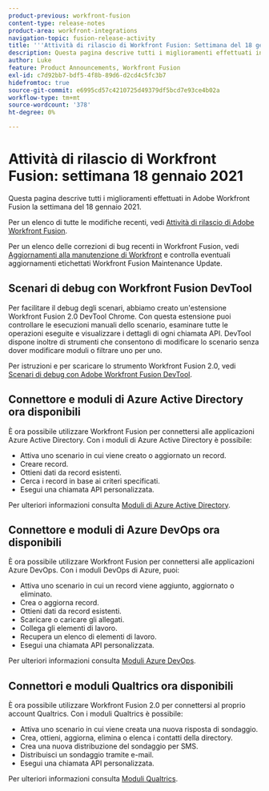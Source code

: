 ```yaml
---
product-previous: workfront-fusion
content-type: release-notes
product-area: workfront-integrations
navigation-topic: fusion-release-activity
title: '''Attività di rilascio di Workfront Fusion: Settimana del 18 gennaio 2021"'
description: Questa pagina descrive tutti i miglioramenti effettuati in Adobe Workfront Fusion la settimana del 18 gennaio 2021.
author: Luke
feature: Product Announcements, Workfront Fusion
exl-id: c7d92bb7-bdf5-4f8b-89d6-d2cd4c5fc3b7
hidefromtoc: true
source-git-commit: e6995cd57c4210725d49379df5bcd7e93ce4b02a
workflow-type: tm+mt
source-wordcount: '378'
ht-degree: 0%

---
```


# Attività di rilascio di Workfront Fusion: settimana 18 gennaio 2021

Questa pagina descrive tutti i miglioramenti effettuati in Adobe Workfront Fusion la settimana del 18 gennaio 2021.

Per un elenco di tutte le modifiche recenti, vedi [Attività di rilascio di Adobe Workfront Fusion](../../../product-announcements/product-releases/fusion-release-activity/fusion-release-activity.md).

Per un elenco delle correzioni di bug recenti in Workfront Fusion, vedi [Aggiornamenti alla manutenzione di Workfront](https://experienceleague.adobe.com/docs/workfront-known-issues/releases/current-updates.html) e controlla eventuali aggiornamenti etichettati Workfront Fusion Maintenance Update.

## Scenari di debug con Workfront Fusion DevTool

Per facilitare il debug degli scenari, abbiamo creato un&#39;estensione Workfront Fusion 2.0 DevTool Chrome. Con questa estensione puoi controllare le esecuzioni manuali dello scenario, esaminare tutte le operazioni eseguite e visualizzare i dettagli di ogni chiamata API. DevTool dispone inoltre di strumenti che consentono di modificare lo scenario senza dover modificare moduli o filtrare uno per uno.

Per istruzioni e per scaricare lo strumento Workfront Fusion 2.0, vedi [Scenari di debug con Adobe Workfront Fusion DevTool](../../../workfront-fusion/scenarios/debug-scenarios-with-dev-tool.md).

## Connettore e moduli di Azure Active Directory ora disponibili

È ora possibile utilizzare Workfront Fusion per connettersi alle applicazioni Azure Active Directory. Con i moduli di Azure Active Directory è possibile:

* Attiva uno scenario in cui viene creato o aggiornato un record.
* Creare record.
* Ottieni dati da record esistenti.
* Cerca i record in base ai criteri specificati.
* Esegui una chiamata API personalizzata.

Per ulteriori informazioni consulta [Moduli di Azure Active Directory](../../../workfront-fusion/apps-and-their-modules/azure-ad-modules.md).

## Connettore e moduli di Azure DevOps ora disponibili

È ora possibile utilizzare Workfront Fusion per connettersi alle applicazioni Azure DevOps. Con i moduli DevOps di Azure, puoi:

* Attiva uno scenario in cui un record viene aggiunto, aggiornato o eliminato.
* Crea o aggiorna record.
* Ottieni dati da record esistenti.
* Scaricare o caricare gli allegati.
* Collega gli elementi di lavoro.
* Recupera un elenco di elementi di lavoro.
* Esegui una chiamata API personalizzata.

Per ulteriori informazioni consulta [Moduli Azure DevOps](../../../workfront-fusion/apps-and-their-modules/azure-dev-ops.md).

## Connettori e moduli Qualtrics ora disponibili

È ora possibile utilizzare Workfront Fusion 2.0 per connettersi al proprio account Qualtrics. Con i moduli Qualtrics è possibile:

* Attiva uno scenario in cui viene creata una nuova risposta di sondaggio.
* Crea, ottieni, aggiorna, elimina o elenca i contatti della directory.
* Crea una nuova distribuzione del sondaggio per SMS.
* Distribuisci un sondaggio tramite e-mail.
* Esegui una chiamata API personalizzata.

Per ulteriori informazioni consulta [Moduli Qualtrics](../../../workfront-fusion/apps-and-their-modules/qualtrics-modules.md).
